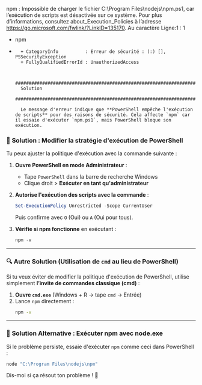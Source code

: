 npm : Impossible de charger le fichier C:\Program Files\nodejs\npm.ps1, car l’exécution de scripts est désactivée sur ce système. Pour plus d’informations, consultez about_Execution_Policies à l’adresse 
https://go.microsoft.com/fwlink/?LinkID=135170.
Au caractère Ligne:1 : 1
+ npm
+ ~~~
    + CategoryInfo          : Erreur de sécurité : (:) [], PSSecurityException
    + FullyQualifiedErrorId : UnauthorizedAccess


    ##############################################################################################
    Solution
    ##############################################################################################

    Le message d'erreur indique que **PowerShell empêche l'exécution de scripts** pour des raisons de sécurité. Cela affecte `npm` car il essaie d'exécuter `npm.ps1`, mais PowerShell bloque son exécution.  

### 🚀 **Solution : Modifier la stratégie d'exécution de PowerShell**  
Tu peux ajuster la politique d'exécution avec la commande suivante :

1. **Ouvre PowerShell en mode Administrateur** :  
   - Tape `PowerShell` dans la barre de recherche Windows  
   - Clique droit > **Exécuter en tant qu'administrateur**  

2. **Autorise l'exécution des scripts avec la commande** :  
   ```powershell
   Set-ExecutionPolicy Unrestricted -Scope CurrentUser
   ```
   Puis confirme avec `O` (Oui) ou `A` (Oui pour tous).  

3. **Vérifie si npm fonctionne** en exécutant :  
   ```powershell
   npm -v
   ```

---

### 🔍 **Autre Solution (Utilisation de `cmd` au lieu de PowerShell)**
Si tu veux éviter de modifier la politique d'exécution de PowerShell, utilise simplement **l’invite de commandes classique (cmd)** :  
1. **Ouvre `cmd.exe`** (Windows + R → tape `cmd` → Entrée)  
2. Lance `npm` directement :  
   ```cmd
   npm -v
   ```

---

### 🔧 **Solution Alternative : Exécuter npm avec node.exe**  
Si le problème persiste, essaie d'exécuter `npm` comme ceci dans PowerShell :  
```powershell
node "C:\Program Files\nodejs\npm"
```

Dis-moi si ça résout ton problème ! 🚀
